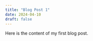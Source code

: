 ```yaml
---
title: "Blog Post 1"
date: 2024-04-10
draft: false
---
```


Here is the content of my first blog post.
